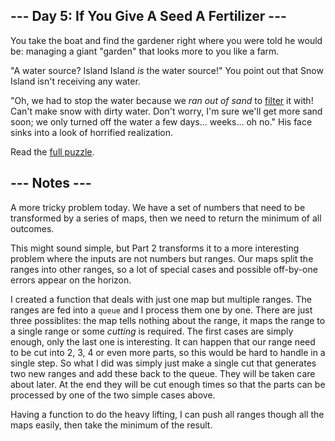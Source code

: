 ## --- Day 5: If You Give A Seed A Fertilizer ---
You take the boat and find the gardener right where you were told he would be: managing a giant "garden" that looks more to you like a farm.

"A water source? Island Island <em>is</em> the water source!" You point out that Snow Island isn't receiving any water.

"Oh, we had to stop the water because we <em>ran out of sand</em> to [filter](https://en.wikipedia.org/wiki/Sand_filter) it with! Can't make snow with dirty water. Don't worry, I'm sure we'll get more sand soon; we only turned off the water a few days... weeks... oh no." His face sinks into a look of horrified realization.

Read the [full puzzle](https://adventofcode.com/2023/day/5).

##  --- Notes ---
A more tricky problem today. We have a set of numbers that need to be transformed by a series of maps, then we need to return the minimum of all outcomes.

This might sound simple, but Part 2 transforms it to a more interesting problem where the inputs are not numbers but ranges. Our maps split the ranges into other ranges, so a lot of special cases and possible off-by-one errors appear on the horizon.

I created a function that deals with just one map but multiple ranges. The ranges are fed into a `queue` and I process them one by one. There are just three possiblites: the map tells nothing about the range, it maps the range to a single range or some _cutting_ is required. The first cases are simply enough, only the last one is interesting. It can happen that our range need to be cut into 2, 3, 4 or even more parts, so this would be hard to handle in a single step. So what I did was simply just make a single cut that generates two new ranges and add these back to the queue. They will be taken care about later. At the end they will be cut enough times so that the parts can be processed by one of the two simple cases above. 

Having a function to do the heavy lifting, I can push all ranges though all the maps easily, then take the minimum of the result.
